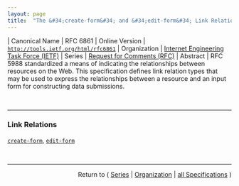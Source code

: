 ```yaml
---
layout: page
title:  "The &#34;create-form&#34; and &#34;edit-form&#34; Link Relations"
---
```


| Canonical Name | RFC 6861
| Online Version | [`http://tools.ietf.org/html/rfc6861`](http://tools.ietf.org/html/rfc6861)
| Organization | [Internet Engineering Task Force (IETF)](..  "List of specification series by this organization")
| Series | [Request for Comments (RFC)](.  "List of specifications in this series")
| Abstract | RFC 5988 standardized a means of indicating the relationships between resources on the Web. This specification defines link relation types that may be used to express the relationships between a resource and an input form for constructing data submissions.

<br/>
<hr/>

### Link Relations

[`create-form`](/concepts/link-relation/create-form "When included in a response, the &#34;create-form&#34; link relation indicates a target resource that represents a form that can be used to append a new member to the link context."), [`edit-form`](/concepts/link-relation/edit-form "When included in a response, the &#34;edit-form&#34; link relation indicates a target resource that represents a form that can be used for updating the context resource.")



<br/>
<hr/>

<p style="text-align: right">Return to ( <a href="./">Series</a> | <a href="../">Organization</a> | <a href="../../">all Specifications</a> )</p>